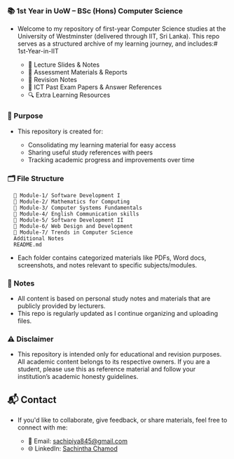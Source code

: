 ### 📚 1st Year in UoW – BSc (Hons) Computer Science

- Welcome to my repository of first-year Computer Science studies at the University of Westminster (delivered through IIT, Sri Lanka). This repo serves as a structured archive of my learning journey, and includes:# 1st-Year-in-IIT

  - 📄 Lecture Slides & Notes
  - 📝 Assessment Materials & Reports
  - 🧠 Revision Notes
  - 📘 ICT Past Exam Papers & Answer References
  - 🔍 Extra Learning Resources

### 🎯 Purpose

- This repository is created for:
  
  - Consolidating my learning material for easy access
  - Sharing useful study references with peers
  - Tracking academic progress and improvements over time

### 🗂️ File Structure

```
  📁 Module-1/ Software Development I
  📁 Module-2/ Mathematics for Computing  
  📁 Module-3/ Computer Systems Fundamentals
  📁 Module-4/ English Communication skills
  📁 Module-5/ Software Development II
  📁 Module-6/ Web Design and Development
  📁 Module-7/ Trends in Computer Science
  Additional Notes
  README.md
```
- Each folder contains categorized materials like PDFs, Word docs, screenshots, and notes relevant to specific subjects/modules.

### 🧾 Notes

- All content is based on personal study notes and materials that are publicly provided by lecturers.
- This repo is regularly updated as I continue organizing and uploading files.

### ⚠️ Disclaimer
- This repository is intended only for educational and revision purposes. All academic content belongs to its respective owners. If you are a student, please use this as reference material and follow your institution’s academic honesty guidelines.

## 📬 Contact

- If you'd like to collaborate, give feedback, or share materials, feel free to connect with me:

  - 📧 Email: sachipiya845@gmail.com
  - 🌐 LinkedIn: [Sachintha Chamod](https://www.linkedin.com/in/sachintha-piyathunga/)
